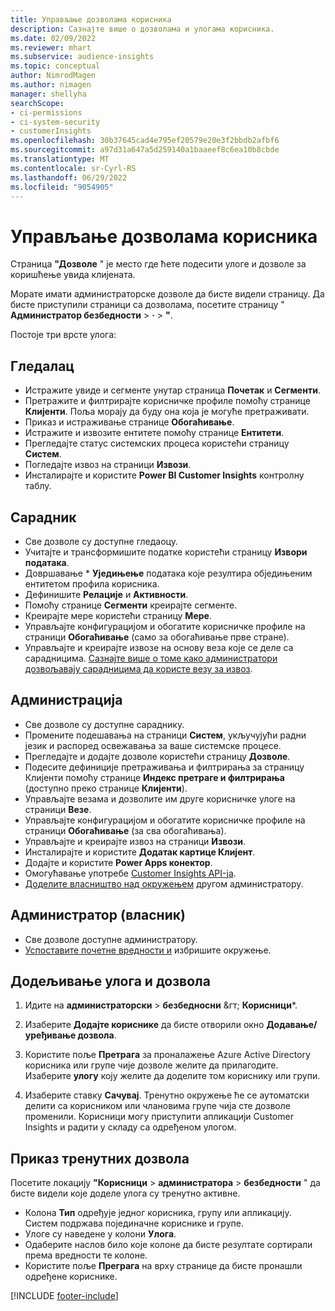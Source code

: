 ```yaml
---
title: Управљање дозволама корисника
description: Сазнајте више о дозволама и улогама корисника.
ms.date: 02/09/2022
ms.reviewer: mhart
ms.subservice: audience-insights
ms.topic: conceptual
author: NimrodMagen
ms.author: nimagen
manager: shellyha
searchScope:
- ci-permissions
- ci-system-security
- customerInsights
ms.openlocfilehash: 30b37645cad4e795ef20579e20e3f2bbdb2afbf6
ms.sourcegitcommit: a97d31a647a5d259140a1baaeef8c6ea10b8cbde
ms.translationtype: MT
ms.contentlocale: sr-Cyrl-RS
ms.lasthandoff: 06/29/2022
ms.locfileid: "9054905"
---
```

# <a name="manage-user-permissions"></a>Управљање дозволама корисника

Страница **"Дозволе** " је место где ћете подесити улоге и дозволе за коришћење увида клијената.

Морате имати администраторске дозволе да бисте видели страницу. Да бисте приступили страници са дозволама, посетите страницу " **Администратор безбедности** > **·** > **"**.

Постоје три врсте улога:

## <a name="viewer"></a>Гледалац

- Истражите увиде и сегменте унутар страница **Почетак** и **Сегменти**.
- Претражите и филтрирајте корисничке профиле помоћу странице **Клијенти**. Поља морају да буду она која је могуће претраживати.
- Приказ и истраживање странице **Обогаћивање**.
- Истражите и извозите ентитете помоћу странице **Ентитети**.
- Прегледајте статус системских процеса користећи страницу **Систем**.
- Погледајте извоз на страници **Извози**.
- Инсталирајте и користите **Power BI Customer Insights** контролну таблу.

## <a name="contributor"></a>Сарадник

- Све дозволе су доступне гледаоцу.
- Учитајте и трансформишите податке користећи страницу **Извори података**.
- Довршавање * **Уједињење** података које резултира обједињеним ентитетом профила корисника.
- Дефинишите **Релације** и **Активности**.
- Помоћу странице **Сегменти** креирајте сегменте.
- Креирајте мере користећи страницу **Мере**.
- Управљајте конфигурацијом и обогатите корисничке профиле на страници **Обогаћивање** (само за обогаћивање прве стране).
- Управљајте и креирајте извозе на основу веза које се деле са сарадницима. [Сазнајте више о томе како администратори дозвољавају сарадницима да користе везу за извоз](connections.md#allow-contributors-to-use-a-connection-for-exports).

## <a name="admin"></a>Администрација

- Све дозволе су доступне сараднику.
- Промените подешавања на страници **Систем**, укључујући радни језик и распоред освежавања за ваше системске процесе.
- Прегледајте и додајте дозволе користећи страницу **Дозволе**.
- Подесите дефиниције претраживања и филтрирања за страницу Клијенти помоћу странице **Индекс претраге и филтрирања** (доступно преко странице **Клијенти**).
- Управљајте везама и дозволите им друге корисничке улоге на страници **Везе**.
- Управљајте конфигурацијом и обогатите корисничке профиле на страници **Обогаћивање** (за сва обогаћивања).
- Управљајте и креирајте извоз на страници **Извози**.
- Инсталирајте и користите **Додатак картице Клијент**.
- Додајте и користите **Power Apps конектор**.
- Омогућавање употребе [Customer Insights API-ја](apis.md).
- [Доделите власништво над окружењем](manage-environments.md#change-the-owner-of-an-environment) другом администратору.

## <a name="admin-owner"></a>Администратор (власник)

- Све дозволе доступне администратору.
- [Успоставите почетне вредности и](manage-environments.md#reset-an-existing-environment-preview) избришите окружење.

## <a name="assign-roles-and-permissions"></a>Додељивање улога и дозвола

1. Идите на **администраторски** > **безбедносни** &гт; **Корисници***.

1. Изаберите **Додајте кориснике** да бисте отворили окно **Додавање/уређивање дозвола**.

1. Користите поље **Претрага** за проналажење Azure Active Directory корисника или групе чије дозволе желите да прилагодите. Изаберите **улогу** коју желите да доделите том кориснику или групи.

1. Изаберите ставку **Сачувај**. Тренутно окружење ће се аутоматски делити са корисником или члановима групе чија сте дозволе променили. Корисници могу приступити апликацији Customer Insights и радити у складу са одређеном улогом.

## <a name="view-current-permissions"></a>Приказ тренутних дозвола

Посетите локацију **"Корисници** > **администратора** > **безбедности** " да бисте видели које доделе улога су тренутно активне.

- Колона **Тип** одређује једног корисника, групу или апликацију. Систем подржава појединачне кориснике и групе.
- Улоге су наведене у колони **Улога**.
- Одаберите наслов било које колоне да бисте резултате сортирали према вредности те колоне.
- Користите поље **Преграга** на врху странице да бисте пронашли одређене кориснике.


[!INCLUDE [footer-include](includes/footer-banner.md)]
